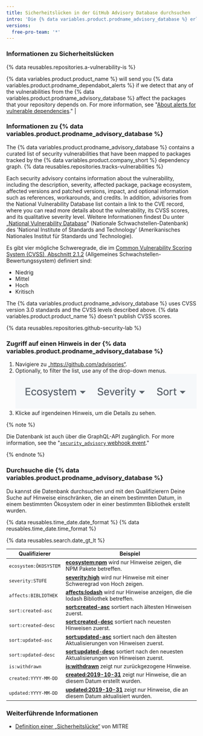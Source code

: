 ```yaml
---
title: Sicherheitslücken in der GitHub Advisory Database durchsuchen
intro: 'Die {% data variables.product.prodname_advisory_database %} erlaubt Dir, nach Schwachstellen zu suchen, die Open-Source-Projekte auf {% data variables.product.company_short %} betreffen.'
versions:
  free-pro-team: '*'
---
```


### Informationen zu Sicherheitslücken

{% data reusables.repositories.a-vulnerability-is %}

{% data variables.product.product_name %} will send you {% data variables.product.prodname_dependabot_alerts %} if we detect that any of the vulnerabilities from the {% data variables.product.prodname_advisory_database %} affect the packages that your repository depends on. For more information, see "[About alerts for vulnerable dependencies](/github/managing-security-vulnerabilities/about-alerts-for-vulnerable-dependencies)." |

### Informationen zu {% data variables.product.prodname_advisory_database %}

The {% data variables.product.prodname_advisory_database %} contains a curated list of security vulnerabilities that have been mapped to packages tracked by the {% data variables.product.company_short %} dependency graph. {% data reusables.repositories.tracks-vulnerabilities %}

Each security advisory contains information about the vulnerability, including the description, severity, affected package, package ecosystem, affected versions and patched versions, impact, and optional information such as references, workarounds, and credits. In addition, advisories from the National Vulnerability Database list contain a link to the CVE record, where you can read more details about the vulnerability, its CVSS scores, and its qualitative severity level. Weitere Informationen findest Du unter „[National Vulnerability Database](https://nvd.nist.gov/)" (Nationale Schwachstellen-Datenbank) des 'National Institute of Standards and Technology' (Amerikanisches Nationales Institut für Standards und Technologie).

Es gibt vier mögliche Schweregrade, die im [Common Vulnerability Scoring System (CVSS), Abschnitt 2.1.2](https://www.first.org/cvss/specification-document) (Allgemeines Schwachstellen-Bewertungssystem) definiert sind:
- Niedrig
- Mittel
- Hoch
- Kritisch

The {% data variables.product.prodname_advisory_database %} uses CVSS version 3.0 standards and the CVSS levels described above. {% data variables.product.product_name %} doesn't publish CVSS scores.

{% data reusables.repositories.github-security-lab %}

### Zugriff auf einen Hinweis in der {% data variables.product.prodname_advisory_database %}

1. Navigiere zu „https://github.com/advisories“.
2. Optionally, to filter the list, use any of the drop-down menus. ![Dropdownmenüs zum filtrieren](/assets/images/help/security/advisory-database-dropdown-filters.png)
3. Klicke auf irgendeinen Hinweis, um die Details zu sehen.

{% note %}

Die Datenbank ist auch über die GraphQL-API zugänglich. For more information, see the "[`security_advisory` webhook event](/webhooks/event-payloads/#security_advisory)."

{% endnote %}

### Durchsuche die {% data variables.product.prodname_advisory_database %}
Du kannst die Datenbank durchsuchen und mit den Qualifizierern Deine Suche auf Hinweise einschränken, die an einem bestimmten Datum, in einem bestimmten Ökosystem oder in einer bestimmten Bibliothek erstellt wurden.

{% data reusables.time_date.date_format %} {% data reusables.time_date.time_format %}

{% data reusables.search.date_gt_lt %}

| Qualifizierer         | Beispiel                                                                                                                                                          |
| --------------------- | ----------------------------------------------------------------------------------------------------------------------------------------------------------------- |
| `ecosystem:ÖKOSYSTEM` | [**ecosystem:npm**](https://github.com/advisories?utf8=%E2%9C%93&query=ecosystem%3Anpm) wird nur Hinweise zeigen, die NPM Pakete betreffen.                       |
| `severity:STUFE`      | [**severity:high**](https://github.com/advisories?utf8=%E2%9C%93&query=severity%3Ahigh) wird nur Hinweise mit einer Schweregrad von Hoch zeigen.                  |
| `affects:BIBLIOTHEK`  | [**affects:lodash**](https://github.com/advisories?utf8=%E2%9C%93&query=affects%3Alodash) wird nur Hinweise anzeigen, die die lodash Bibliothek betreffen.        |
| `sort:created-asc`    | [**sort:created-asc**](https://github.com/advisories?utf8=%E2%9C%93&query=sort%3Acreated-asc) sortiert nach ältesten Hinweisen zuerst.                            |
| `sort:created-desc`   | [**sort:created-desc**](https://github.com/advisories?utf8=%E2%9C%93&query=sort%3Acreated-desc) sortiert nach neuesten Hinweisen zuerst.                          |
| `sort:updated-asc`    | [**sort:updated-asc**](https://github.com/advisories?utf8=%E2%9C%93&query=sort%3Aupdated-asc) sortiert nach den ältesten Aktualisierungen von Hinweisen zuerst.   |
| `sort:updated-desc`   | [**sort:updated-desc**](https://github.com/advisories?utf8=%E2%9C%93&query=sort%3Aupdated-desc) sortiert nach den neuesten Aktualisierungen von Hinweisen zuerst. |
| `is:withdrawn`        | [**is:withdrawn**](https://github.com/advisories?utf8=%E2%9C%93&query=is%3Awithdrawn) zeigt nur zurückgezogene Hinweise.                                          |
| `created:YYYY-MM-DD`  | [**created:2019-10-31**](https://github.com/advisories?utf8=%E2%9C%93&query=created%3A2019-10-31) zeigt nur Hinweise, die an diesem Datum erstellt wurden.        |
| `updated:YYYY-MM-DD`  | [**updated:2019-10-31**](https://github.com/advisories?utf8=%E2%9C%93&query=updated%3A2019-10-31) zeigt nur Hinweise, die an diesem Datum aktualisiert wurden.    |

### Weiterführende Informationen

- [Definition einer „Sicherheitslücke“](https://cve.mitre.org/about/terminology.html#vulnerability) von MITRE
